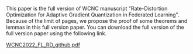 This paper is the full version of WCNC manuscript "Rate-Distortion Optimization for Adaptive Gradient Quantization in Federated Learning". Because of the limit of pages, we propose the proof of some theorems and lemmas in this full version paper. You can download the full version of the full version paper using the following link.

[WCNC2022_FL_RD_github.pdf](https://github.com/cgj1994/FL/files/9553332/WCNC2022_FL_RD_github.pdf)
